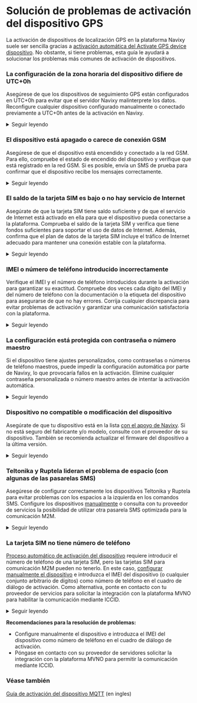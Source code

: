 # Solución de problemas de activación del dispositivo GPS

La activación de dispositivos de localización GPS en la plataforma Navixy suele ser sencilla gracias a [activación automática del Activate GPS device dispositivo](../inicio-rpido/activar-el-dispositivo-gps.md#activar-automaticamente-el-dispositivo-gps). No obstante, si tiene problemas, esta guía le ayudará a solucionar los problemas más comunes de activación de dispositivos.

### **La configuración de la zona horaria del dispositivo difiere de UTC+0h**

Asegúrese de que los dispositivos de seguimiento GPS están configurados en UTC+0h para evitar que el servidor Navixy malinterprete los datos. Reconfigure cualquier dispositivo configurado manualmente o conectado previamente a UTC+0h antes de la activación en Navixy.

<details>

<summary>Seguir leyendo</summary>

**Asunto:**\
Cuando el software del servidor Navixy recibe datos de un dispositivo de seguimiento GPS, los datos vienen con una marca de tiempo. El servidor procesa estos datos basándose en las preferencias de zona horaria del usuario, lo que garantiza la precisión de los detalles del seguimiento y la elaboración de reportes en distintas zonas horarias. Sin embargo, el servidor espera que todos los datos del dispositivo estén en UTC+0h. Los dispositivos configurados manualmente o conectados previamente a otra plataforma pueden tener una zona horaria diferente, haciendo que Navixy malinterprete las marcas de tiempo, marcando potencialmente los datos como obsoletos o defectuosos.

**Solución:**\
Para un procesamiento y visualización de datos precisos, todos los dispositivos de seguimiento GPS deben estar configurados en UTC+0h. Si el dispositivo no está configurado en UTC+0h, el servidor Navixy podría interpretar los datos de forma incorrecta, lo que afectaría a la fiabilidad de los detalles del seguimiento y de los reportes.

**Recomendaciones para la resolución de problemas:**

1. Asegúrese de que el dispositivo está ajustado a UTC+0h antes de activarlo en Navixy.
2. Evita configurar la zona horaria local en el dispositivo.

</details>

### El dispositivo está apagado o carece de conexión GSM

Asegúrese de que el dispositivo está encendido y conectado a la red GSM. Para ello, compruebe el estado de encendido del dispositivo y verifique que está registrado en la red GSM. Si es posible, envía un SMS de prueba para confirmar que el dispositivo recibe los mensajes correctamente.

<details>

<summary>Seguir leyendo</summary>

**Asunto:**

Cuando el servidor Navixy intenta comunicarse con un dispositivo de seguimiento GPS, el dispositivo debe estar encendido y conectado a la red GSM. Si el dispositivo está apagado o carece de conexión GSM, no podrán enviarse los comandos de activación, por lo que el dispositivo aparecerá como desconectado o no responderá.

**Solución:**

Para garantizar una comunicación correcta entre el servidor Navixy y el dispositivo de localización GPS, compruebe que el dispositivo está encendido y que dispone de una conexión GSM estable. Esto permite al servidor recibir y procesar los datos correctamente.

**Recomendaciones para la resolución de problemas:**

* Si tiene acceso físico al dispositivo, compruebe sus indicadores LED para confirmar que está encendido y conectado a la red GSM.
* Envíe un SMS al dispositivo con confirmación de entrega para comprobar el registro GSM. Si falla la entrega del SMS, el dispositivo no está registrado en la red GSM.

</details>

### El saldo de la tarjeta SIM es bajo o no hay servicio de Internet

Asegúrate de que la tarjeta SIM tiene saldo suficiente y de que el servicio de Internet está activado en ella para que el dispositivo pueda conectarse a la plataforma. Comprueba el saldo de la tarjeta SIM y verifica que tiene fondos suficientes para soportar el uso de datos de Internet. Además, confirma que el plan de datos de la tarjeta SIM incluye el tráfico de Internet adecuado para mantener una conexión estable con la plataforma.

<details>

<summary>Seguir leyendo</summary>

**Asunto:**\
Durante el proceso de activación del dispositivo, un dispositivo de seguimiento intenta conectarse a la plataforma Navixy y transmitir sus datos de localización a través de Internet. Si la tarjeta SIM del dispositivo no tiene saldo suficiente o se han agotado los límites de tráfico de Internet, el dispositivo no puede conectarse a la plataforma. Esto provoca un fallo en el envío de datos de localización y otra información esencial, lo que hace que el dispositivo de rastreo no funcione.

**Solución:**\
Para garantizar una conectividad y una transmisión de datos ininterrumpidas, compruebe que la tarjeta SIM utilizada en el dispositivo de seguimiento dispone de saldo y tráfico GPRS adecuados. Supervise y recargue regularmente el saldo de la tarjeta SIM para evitar problemas de conectividad.

**Recomendaciones para la resolución de problemas:**

* Comprueba el saldo de la tarjeta SIM para asegurarte de que tiene fondos suficientes para soportar el acceso a Internet. Comprueba que el plan de la tarjeta SIM incluye suficientes datos de Internet para cubrir las necesidades de comunicación del dispositivo.
* Asegúrese de que los ajustes de APN están correctamente configurados en su dispositivo. Obtén los ajustes APN correctos de tu proveedor de red móvil, que suelen incluir el nombre APN, el nombre de usuario y la contraseña. Estos datos suelen encontrarse en el sitio web del proveedor o poniéndose en contacto con su servicio de atención al cliente.
* Si persisten los problemas de conectividad, ponte en contacto con el proveedor de la tarjeta SIM para confirmar que no hay problemas relacionados con la red que afecten al tráfico de Internet.

</details>

### IMEI o número de teléfono introducido incorrectamente

Verifique el IMEI y el número de teléfono introducidos durante la activación para garantizar su exactitud. Compruebe dos veces cada dígito del IMEI y del número de teléfono con la documentación o la etiqueta del dispositivo para asegurarse de que no hay errores. Corrija cualquier discrepancia para evitar problemas de activación y garantizar una comunicación satisfactoria con la plataforma.

<details>

<summary>Seguir leyendo</summary>

**Asunto:**

Al activar un dispositivo en la plataforma Navixy, un IMEI o un número de teléfono incorrectos pueden hacer que falle la activación. Este error suele producirse debido a un error tipográfico o de introducción de los datos del dispositivo, lo que provoca que la comunicación entre el dispositivo y el servidor no sea satisfactoria.

**Solución:**

Para garantizar el éxito de la activación, vuelva a comprobar el IMEI y el número de teléfono introducidos para el dispositivo. Confirma que todos los dígitos son correctos y se corresponden con la información del dispositivo.

**Recomendaciones para la resolución de problemas:**

* Verifica el IMEI y el número de teléfono volviendo a comprobar la documentación o la etiqueta del dispositivo.
* Si la activación falla, borre el dispositivo y repita la activación volviendo a introducir cuidadosamente el IMEI y el número de teléfono para corregir posibles errores.

</details>

### La configuración está protegida con contraseña o número maestro

Si el dispositivo tiene ajustes personalizados, como contraseñas o números de teléfono maestros, puede impedir la configuración automática por parte de Navixy, lo que provocaría fallos en la activación. Elimine cualquier contraseña personalizada o número maestro antes de intentar la activación automática.

<details>

<summary>Seguir leyendo</summary>

**Asunto:**\
Durante la activación del dispositivo, la plataforma Navixy envía comandos SMS de configuración al dispositivo desde el número de teléfono de servicio. Si el dispositivo se configuró previamente para recibir comandos de configuración desde un número maestro dedicado o si se estableció una contraseña personalizada, estos comandos podrían fallar, lo que provocaría una activación fallida.

**Solución:**\
Para permitir la activación automática, elimine cualquier contraseña personalizada o número maestro del dispositivo. Como alternativa, configure manualmente el dispositivo utilizando los comandos de activación adecuados.

**Recomendaciones para la resolución de problemas:**

* Elimine cualquier contraseña personalizada o número maestro del dispositivo antes de intentar la activación automática.
* Si falla la activación automática, [configurar manualmente](../inicio-rpido/activar-el-dispositivo-gps.md#activar-manualmente-el-dispositivo-gps) el dispositivo mediante los comandos de activación proporcionados.

</details>

### Dispositivo no compatible o modificación del dispositivo

Asegúrate de que tu dispositivo está en la lista [con el apoyo de Navixy](https://navixy.com/devices/). Si no está seguro del fabricante y/o modelo, consulte con el proveedor de su dispositivo. También se recomienda actualizar el firmware del dispositivo a la última versión.

<details>

<summary>Seguir leyendo</summary>

**Asunto:**\
Al activar un dispositivo de localización GPS en la plataforma Navixy, es importante que el modelo del dispositivo se identifique e indique correctamente durante la activación. Si el dispositivo no se identifica correctamente, es posible que los datos enviados desde el dispositivo no se analicen correctamente o se malinterpreten. Además, la versión de firmware para el mismo modelo puede ser obsoleta o una versión personalizada, causando problemas de compatibilidad.

**Solución:**\
Para resolver estos problemas, comprueba que tu dispositivo está en la lista de dispositivos compatibles y asegúrate de que tiene la última versión de firmware. Si tu dispositivo no está en la lista de modelos compatibles o tiene una versión de firmware personalizada, ponte en contacto con tu proveedor de servicios para obtener ayuda.

**Recomendaciones para la resolución de problemas:**

* Consulta nuestra lista de dispositivos compatibles.
* Actualice el firmware del dispositivo a la última versión.
* Si el dispositivo no es compatible o utiliza una versión de firmware personalizada, póngase en contacto con el equipo de asistencia técnica de su [proveedor de servicios.](../inicio-rpido/proveedor-de-servicios.md)

</details>

### Teltonika y Ruptela lideran el problema de espacio (con algunas de las pasarelas SMS)

Asegúrese de configurar correctamente los dispositivos Teltonika y Ruptela para evitar problemas con los espacios a la izquierda en los comandos SMS. Configure los dispositivos [manualmente](https://squaregps.atlassian.net/wiki/spaces/USERDOCSOLD/pages/2909016770/Manual+device+activation) o consulta con tu proveedor de servicios la posibilidad de utilizar otra pasarela SMS optimizada para la comunicación M2M.

<details>

<summary>Seguir leyendo</summary>

**Asunto:**\
Durante la activación automática de los dispositivos Teltonika y Ruptela, los usuarios pueden encontrar problemas debido a que algunas pasarelas SMS eliminan los espacios iniciales. Estos dispositivos esperan que el usuario y la contraseña precedan al comando, como por ejemplo `<login> <password> command`. Cuando el nombre de usuario y la contraseña no están configurados (como se recomienda), aparecen espacios dobles a la izquierda. Algunas pasarelas SMS, no optimizadas para la comunicación M2M, recortan estos espacios, provocando que los comandos no sean reconocidos por los dispositivos.

**Solución:**\
Para resolver este problema, póngase en contacto con su proveedor de servicios para sustituir la pasarela SMS o configure manualmente estos dispositivos a través del software de configuración Teltonika o Ruptela utilizando los datos de IP y puerto del servidor Navixy.

**Recomendaciones para la resolución de problemas:**

* [Configurar manualmente los dispositivos](../inicio-rpido/activar-el-dispositivo-gps.md#activar-manualmente-el-dispositivo-gps) mediante el software de configuración.
* Póngase en contacto con su proveedor de servicios para utilizar una pasarela SMS optimizada para la comunicación M2M que preserve los espacios principales.

</details>

### La tarjeta SIM no tiene número de teléfono

[Proceso automático de activación del dispositivo](../inicio-rpido/activar-el-dispositivo-gps.md#activar-automaticamente-el-dispositivo-gps) requiere introducir el número de teléfono de una tarjeta SIM, pero las tarjetas SIM para comunicación M2M pueden no tenerlo. En este caso, [configurar manualmente el dispositivo](../inicio-rpido/activar-el-dispositivo-gps.md#activar-manualmente-el-dispositivo-gps) e introduzca el IMEI del dispositivo (o cualquier conjunto arbitrario de dígitos) como número de teléfono en el cuadro de diálogo de activación. Como alternativa, ponte en contacto con tu proveedor de servicios para solicitar la integración con la plataforma MVNO para habilitar la comunicación mediante ICCID.

<details>

<summary>Seguir leyendo</summary>

**Asunto:**

Cuando se utilizan tarjetas SIM M2M de proveedores OMV, a menudo no tienen números de teléfono asociados. En su lugar, estas tarjetas SIM se identifican mediante otros identificadores, normalmente ICCID. Como resultado, los comandos de configuración no pueden enviarse a través de una pasarela SMS común como ocurre con las tarjetas SIM normales. Esto dificulta la activación y comunicación de los dispositivos.

**Solución:**

Para resolver este problema, tiene dos opciones: [configurar manualmente el dispositivo](../inicio-rpido/activar-el-dispositivo-gps.md#activar-manualmente-el-dispositivo-gps) y coloque el IMEI del dispositivo (o cualquier conjunto arbitrario de dígitos) como número de teléfono en el cuadro de diálogo de activación, o póngase en contacto con su [proveedor de servicios](../inicio-rpido/proveedor-de-servicios.md) para solicitar la integración con la plataforma MVNO, permitiendo la comunicación bidireccional a través de SMS utilizando ICCID en lugar de un número de teléfono.

</details>

**Recomendaciones para la resolución de problemas:**

* Configure manualmente el dispositivo e introduzca el IMEI del dispositivo como número de teléfono en el cuadro de diálogo de activación.
* Póngase en contacto con su proveedor de servidores solicitar la integración con la plataforma MVNO para permitir la comunicación mediante ICCID.

### Véase también

[Guía de activación del dispositivo MQTT](https://app.gitbook.com/s/IgDb43gtyXcm1Av4h1np/faq-and-troubleshooting/gps-devices/add-and-manage-devices/activate-your-mqtt-device-on-navixy) (en ingles)
